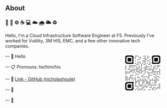 ## About

### :high_brightness: :wrench: :gear: :coffee: :computer: :cloud: :cloud_with_rain: :sun_behind_large_cloud: :recycle:

Hello, I'm a Cloud Infrastructure Software Engineer at F5. Previously I've worked for Vutility, 3M HIS, EMC, and a few other innovative tech companies.

<img align="right" width="128" src="https://raw.githubusercontent.com/nicholashoule/img/master/me.svg" />

:wavy_dash: :wave: Hello

:wavy_dash: :clipboard: Pronouns: he/him/his

:wavy_dash: :link: [Link - GitHub (nicholashoule)](https://github.com/nicholashoule/nicholashoule)

:wavy_dash: :book:

:wavy_dash: :art:
